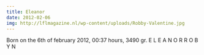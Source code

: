 ```yaml
---
title: Eleanor
date: 2012-02-06
img: http://lflmagazine.nl/wp-content/uploads/Robby-Valentine.jpg
---
```


<p>Born on the 6th of february 2012, 00:37 hours, 3490 gr. E L E A N O R   R O B Y N</p>